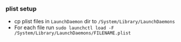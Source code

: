### plist setup
- cp plist files in `LaunchDaemon` dir to `/System/Library/LaunchDaemons`
- For each file run `sudo launchctl load -F /System/Library/LaunchDaemons/FILENAME.plist`